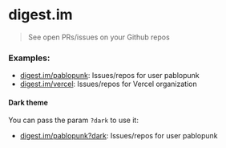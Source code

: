 # digest.im

> See open PRs/issues on your Github repos

### Examples:

- [digest.im/pablopunk](https://digest.im/pablopunk): Issues/repos for user pablopunk
- [digest.im/vercel](https://digest.im/vercel): Issues/repos for Vercel organization

#### Dark theme

You can pass the param `?dark` to use it:

- [digest.im/pablopunk?dark](https://digest.im/pablopunk?dark): Issues/repos for user pablopunk
